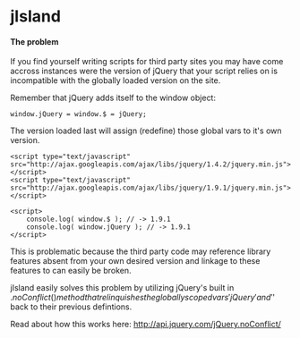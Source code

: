 jIsland
=======

#### The problem

If you find yourself writing scripts for third party sites you may have come accross instances were the version of 
jQuery that your script relies on is incompatible with the globally loaded version on the site.

Remember that jQuery adds itself to the window object:

    window.jQuery = window.$ = jQuery;


The version loaded last will assign (redefine) those global vars to it's own version.

    <script type="text/javascript" src="http://ajax.googleapis.com/ajax/libs/jquery/1.4.2/jquery.min.js"></script>
    <script type="text/javascript" src="http://ajax.googleapis.com/ajax/libs/jquery/1.9.1/jquery.min.js"></script>
    
    <script>
        console.log( window.$ ); // -> 1.9.1
        console.log( window.jQuery ); // -> 1.9.1
    </script>
    
This is problematic because the third party code may reference library features absent from your 
own desired version and linkage to these features to can easily be broken.

jIsland easily solves this problem by utilizing jQuery's built in $.noConflict() method that relinquishes
the globally scoped vars 'jQuery' and '$' back to their previous defintions.


Read about how this works here: http://api.jquery.com/jQuery.noConflict/



